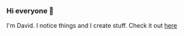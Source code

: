 ### Hi everyone 👋

I'm David. I notice things and I create stuff. Check it out [here](https://syntaxpunk.com/)
